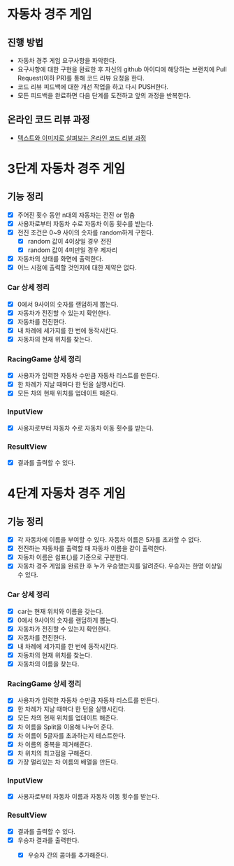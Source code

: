 # 자동차 경주 게임
## 진행 방법
* 자동차 경주 게임 요구사항을 파악한다.
* 요구사항에 대한 구현을 완료한 후 자신의 github 아이디에 해당하는 브랜치에 Pull Request(이하 PR)를 통해 코드 리뷰 요청을 한다.
* 코드 리뷰 피드백에 대한 개선 작업을 하고 다시 PUSH한다.
* 모든 피드백을 완료하면 다음 단계를 도전하고 앞의 과정을 반복한다.

## 온라인 코드 리뷰 과정
* [텍스트와 이미지로 살펴보는 온라인 코드 리뷰 과정](https://github.com/next-step/nextstep-docs/tree/master/codereview)


# 3단계 자동차 경주 게임
## 기능 정리
- [x] 주어진 횟수 동안 n대의 자동차는 전진 or 멈춤
- [x] 사용자로부터 자동차 수로 자동차 이동 횟수를 받는다.
- [x] 전진 조건은 0~9 사이의 숫자를 random하게 구한다.
    - [x] random 값이 4이상일 경우 전진
    - [x] random 값이 4미만일 경우 제자리
- [x] 자동차의 상태를 화면에 출력한다.
- [x] 어느 시점에 출력할 것인지에 대한 제약은 없다.

### Car 상세 정리
- [x] 0에서 9사이의 숫자를 랜덤하게 뽑는다.
- [x] 자동차가 전진할 수 있는지 확인한다.
- [x] 자동차를 전진한다.
- [x] 내 차례에 세가지를 한 번에 동작시킨다.
- [x] 자동차의 현재 위치를 찾는다.

### RacingGame 상세 정리
- [x] 사용자가 입력한 자동차 수만큼 자동차 리스트를 만든다.
- [x] 한 차례가 지날 때마다 한 턴을 실행시킨다.
- [x] 모든 차의 현재 위치를 업데이트 해준다.

### InputView
- [x] 사용자로부터 자동차 수로 자동차 이동 횟수를 받는다.

### ResultView
- [x] 결과를 출력할 수 있다.

# 4단계 자동차 경주 게임
## 기능 정리
- [x] 각 자동차에 이름을 부여할 수 있다. 자동차 이름은 5자를 초과할 수 없다.
- [x] 전진하는 자동차를 출력할 때 자동차 이름을 같이 출력한다.
- [x] 자동차 이름은 쉼표(,)를 기준으로 구분한다.
- [x] 자동차 경주 게임을 완료한 후 누가 우승했는지를 알려준다. 우승자는 한명 이상일 수 있다.

### Car 상세 정리
- [x] car는 현재 위치와 이름을 갖는다.
- [x] 0에서 9사이의 숫자를 랜덤하게 뽑는다.
- [x] 자동차가 전진할 수 있는지 확인한다.
- [x] 자동차를 전진한다.
- [x] 내 차례에 세가지를 한 번에 동작시킨다.
- [x] 자동차의 현재 위치를 찾는다.
- [x] 자동차의 이름을 찾는다.

### RacingGame 상세 정리
- [x] 사용자가 입력한 자동차 수만큼 자동차 리스트를 만든다.
- [x] 한 차례가 지날 때마다 한 턴을 실행시킨다.
- [x] 모든 차의 현재 위치를 업데이트 해준다.
- [x] 차 이름을 Split을 이용해 나누어 준다.
- [x] 차 이름이 5글자를 초과하는지 테스트한다.
- [x] 차 이름의 중복을 제거해준다.
- [x] 차 위치의 최고점을 구해준다.
- [x] 가장 멀리있는 차 이름의 배열을 만든다.

### InputView
- [x] 사용자로부터 자동차 이름과 자동차 이동 횟수를 받는다.

### ResultView
- [x] 결과를 출력할 수 있다.
- [x] 우승자 결과를 출력한다.
  - [x] 우승자 간의 콤마를 추가해준다.


